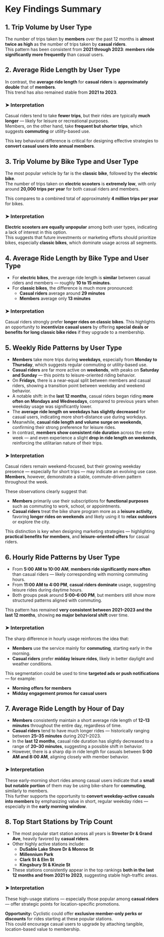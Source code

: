 # Key Findings Summary

## 1. Trip Volume by User Type

The number of trips taken by **members** over the past 12 months is **almost twice as high** as the number of trips taken by **casual riders**.  
This pattern has been consistent from **2021 through 2023**: **members ride significantly more frequently** than casual users.

## 2. Average Ride Length by User Type

In contrast, the **average ride length** for **casual riders** is **approximately double** that of **members**.  
This trend has also remained stable from **2021 to 2023**.

### ➤ Interpretation

Casual riders tend to take **fewer trips**, but their rides are typically **much longer** — likely for leisure or recreational purposes.  
Members, on the other hand, take **frequent but shorter trips**, which suggests **commuting** or utility-based use.

This key behavioral difference is critical for designing effective strategies to **convert casual users into annual members**.


## 3. Trip Volume by Bike Type and User Type

The most popular vehicle by far is the **classic bike**, followed by the **electric bike**.  
The number of trips taken on **electric scooters** is **extremely low**, with only around **20,000 trips per year** for both casual riders and members.

This compares to a combined total of approximately **4 million trips per year** for bikes.

### ➤ Interpretation

**Electric scooters are equally unpopular** among both user types, indicating a lack of interest in this option.  
This suggests that future investments or marketing efforts should prioritize bikes, especially **classic bikes**, which dominate usage across all segments.

## 4. Average Ride Length by Bike Type and User Type

- For **electric bikes**, the average ride length is **similar** between casual riders and members — roughly **10 to 15 minutes**.
- For **classic bikes**, the difference is much more pronounced:  
  - **Casual riders** average around **29 minutes**  
  - **Members** average only **13 minutes**

### ➤ Interpretation

Casual riders strongly prefer **longer rides on classic bikes**. This highlights an opportunity to **incentivize casual users** by offering **special deals or benefits for long classic bike rides** if they upgrade to a membership.

## 5. Weekly Ride Patterns by User Type

- **Members** take more trips during **weekdays**, especially from **Monday to Thursday**, which suggests regular commuting or utility-based use.
- **Casual riders** are far more active on **weekends**, with peaks on **Saturday and Sunday** — this points to leisure-oriented riding behavior.
- On **Fridays**, there is a near-equal split between members and casual riders, showing a transition point between weekday and weekend behavior.
- A notable shift: in the **last 12 months**, casual riders began riding **more often on Mondays and Wednesdays**, compared to previous years when weekday usage was significantly lower.
- The **average ride length on weekdays has slightly decreased** for casual users, indicating more short-distance use during workdays.
- Meanwhile, **casual ride length and volume surge on weekends**, confirming their strong preference for leisure rides.
- In contrast, **members show consistent ride duration** across the entire week — and even experience a slight **drop in ride length on weekends**, reinforcing the utilitarian nature of their trips.

### ➤ Interpretation

Casual riders remain weekend-focused, but their growing weekday presence — especially for short trips — may indicate an evolving use case.  
**Members**, however, demonstrate a stable, commute-driven pattern throughout the week.

These observations clearly suggest that:
- **Members** primarily use their subscriptions for **functional purposes** such as commuting to work, school, or appointments.
- **Casual riders** treat the bike share program more as a **leisure activity**, favoring **longer rides on weekends** and likely using it to **relax outdoors** or explore the city.

This distinction is key when designing marketing strategies — highlighting **practical benefits for members**, and **leisure-oriented offers** for casual riders.

## 6. Hourly Ride Patterns by User Type

- From **5:00 AM to 10:00 AM**, **members ride significantly more often** than casual riders — likely corresponding with morning commuting hours.
- From **11:00 AM to 4:00 PM**, **casual riders dominate** usage, suggesting leisure rides during daytime hours.
- Both groups peak around **5:00–6:00 PM**, but members still show more structured patterns aligned with commuting.

This pattern has remained **very consistent between 2021–2023 and the last 12 months**, showing **no major behavioral shift** over time.

### ➤ Interpretation

The sharp difference in hourly usage reinforces the idea that:
- **Members** use the service mainly for **commuting**, starting early in the morning.
- **Casual riders** prefer **midday leisure rides**, likely in better daylight and weather conditions.

This segmentation could be used to time **targeted ads or push notifications** — for example:
- **Morning offers for members**
- **Midday engagement promos for casual users**

## 7. Average Ride Length by Hour of Day

- **Members** consistently maintain a short average ride length of **12–13 minutes** throughout the entire day, regardless of time.
- **Casual riders** tend to have much longer rides — historically ranging between **25–35 minutes** during 2021–2023.
- In the **last 12 months**, casual ride duration has slightly decreased to a range of **20–30 minutes**, suggesting a possible shift in behavior.
- However, there is a sharp dip in ride length for casuals between **5:00 AM and 8:00 AM**, aligning closely with member behavior.

### ➤ Interpretation

These early-morning short rides among casual users indicate that a **small but notable portion** of them may be using bike-share for **commuting**, similarly to members.  
This further supports the opportunity to **convert weekday-active casuals into members** by emphasizing value in short, regular weekday rides — especially in the **early morning window**.

## 8. Top Start Stations by Trip Count

- The most popular start station across all years is **Streeter Dr & Grand Ave**, heavily favored by **casual riders**.
- Other highly active stations include:
  - **DuSable Lake Shore Dr & Monroe St**
  - **Millennium Park**
  - **Clark St & Elm St**
  - **Kingsbury St & Kinzie St**
- These stations consistently appear in the top rankings **both in the last 12 months and from 2021 to 2023**, suggesting stable high-traffic areas.

### ➤ Interpretation

These high-usage stations — especially those popular among **casual riders** — offer strategic points for location-specific promotions.

**Opportunity:** Cyclistic could offer **exclusive member-only perks or discounts** for rides starting at these popular stations.  
This could encourage casual users to upgrade by attaching tangible, location-based value to membership.




